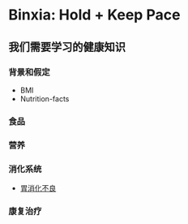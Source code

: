 # Binxia: Hold + Keep Pace  

## 我们需要学习的健康知识

### 背景和假定
- BMI
- Nutrition-facts

### 食品

### 营养 

### 消化系统
- [胃消化不良](/chapters/3-digestive-system/胃消化不良.md)

### 康复治疗




